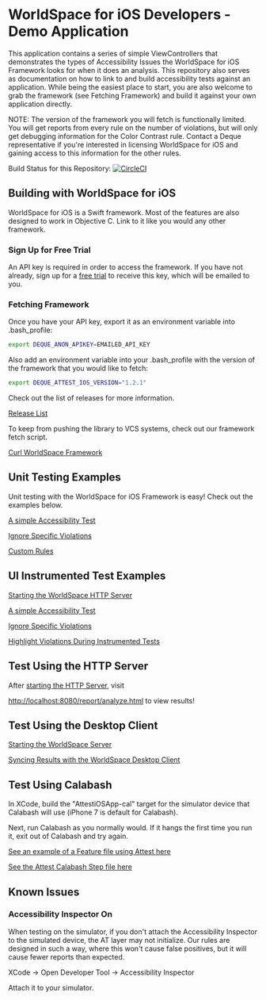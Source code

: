 # WorldSpace for iOS Developers - Demo Application
This application contains a series of simple ViewControllers that demonstrates the types of Accessibility Issues the WorldSpace for iOS Framework looks for when it does an analysis. This repository also serves as documentation on how to link to and build accessibility tests against an application. While being the easiest place to start, you are also welcome to grab the framework (see Fetching Framework) and build it against your own application directly. 

NOTE: The version of the framework you will fetch is functionally limited. You will get reports from every rule on the number of violations, but will only get debugging information for the Color Contrast rule. Contact a Deque representative if you're interested in licensing WorldSpace for iOS and gaining access to this information for the other rules.

Build Status for this Repository: [![CircleCI](https://circleci.com/gh/dequelabs/Worldspace-for-iOS.svg?style=svg&circle-token=8a49ac2e2745bcbe633fa7e2b69bf5844d677bbf)](https://circleci.com/gh/dequelabs/Worldspace-for-iOS)

## Building with WorldSpace for iOS

WorldSpace for iOS is a Swift framework. Most of the features are also designed to work in Objective C. Link to it like you would any other framework.

### Sign Up for Free Trial

An API key is required in order to access the framework.  If you have not already, sign up for a [free trial](https://accessibility.deque.com/ios-accessibility-testing-free-trial) to receive this key, which will be emailed to you.

### Fetching Framework

Once you have your API key, export it as an environment variable into .bash_profile:

```bash
export DEQUE_ANON_APIKEY=EMAILED_API_KEY
```

Also add an environment variable into your .bash_profile with the version of the framework that you would like to fetch:

```bash
export DEQUE_ATTEST_IOS_VERSION="1.2.1"
```

Check out the list of releases for more information.

[Release List](https://github.com/dequelabs/Worldspace-for-iOS/releases)

To keep from pushing the library to VCS systems, check out our framework fetch script.

[Curl WorldSpace Framework](https://github.com/dequelabs/Worldspace-for-iOS/blob/master/Scripts/CurlFramework.sh)

## Unit Testing Examples

Unit testing with the WorldSpace for iOS Framework is easy! Check out the examples below.

[A simple Accessibility Test](https://github.com/dequelabs/Worldspace-for-iOS/blob/master/AttestiOSAppTests/SimpleTest.swift)

[Ignore Specific Violations](https://github.com/dequelabs/Worldspace-for-iOS/blob/master/AttestiOSAppTests/IgnoreViolations.swift)

[Custom Rules](https://github.com/dequelabs/Worldspace-for-iOS/blob/master/AttestiOSAppTests/CustomRules.swift)

## UI Instrumented Test Examples

[Starting the WorldSpace HTTP Server](https://github.com/dequelabs/Worldspace-for-iOS/blob/master/AttestiOSApp/AppDelegate.swift)

[A simple Accessibility Test](https://github.com/dequelabs/Worldspace-for-iOS/blob/master/AttestiOSAppUITests/SimpleUITest.swift)

[Ignore Specific Violations](https://github.com/dequelabs/Worldspace-for-iOS/blob/master/AttestiOSAppUITests/IgnoreViolationsUITest.swift)

[Highlight Violations During Instrumented Tests](https://github.com/dequelabs/Worldspace-for-iOS/blob/Calabash_Support/AttestiOSAppUITests/DemoUITest.swift)

## Test Using the HTTP Server

After [starting the HTTP Server](https://github.com/dequelabs/Worldspace-for-iOS/blob/master/AttestiOSApp/AppDelegate.swift), visit

[http://localhost:8080/report/analyze.html](http://localhost:8080/report/analyze.html) to view results!

## Test Using the Desktop Client
[Starting the WorldSpace Server](https://github.com/dequelabs/Worldspace-for-iOS/blob/master/AttestiOSApp/AppDelegate.swift)

[Syncing Results with the WorldSpace Desktop Client](https://dequeuniversity.com/guide/attest-mobile/1.0/using/manual-testing/desktop/analyzing/)

## Test Using Calabash
In XCode, build the "AttestiOSApp-cal" target for the simulator device that Calabash will use (iPhone 7 is default for Calabash).

Next, run Calabash as you normally would.  If it hangs the first time you run it, exit out of Calabash and try again.

[See an example of a Feature file using Attest here](https://github.com/dequelabs/Worldspace-for-iOS/blob/Calabash_Support/features/AttestExample.feature)

[See the Attest Calabash Step file here](https://github.com/dequelabs/Worldspace-for-iOS/blob/Calabash_Support/features/steps/Attest.rb)

## Known Issues

### Accessibility Inspector On
When testing on the simulator, if you don't attach the Accessibility Inspector to the simulated device, the AT layer may not initialize. Our rules are designed in such a way, where this won't cause false positives, but it will cause fewer reports than expected. 

XCode -> Open Developer Tool -> Accessibility Inspector

Attach it to your simulator.
